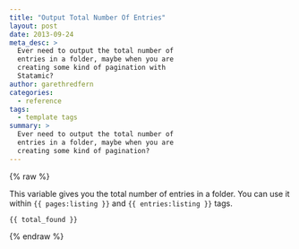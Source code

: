 ```yaml
---
title: "Output Total Number Of Entries"
layout: post
date: 2013-09-24
meta_desc: >
  Ever need to output the total number of
  entries in a folder, maybe when you are
  creating some kind of pagination with
  Statamic?
author: garethredfern
categories:
  - reference
tags:
  - template tags
summary: >
  Ever need to output the total number of
  entries in a folder, maybe when you are
  creating some kind of pagination?
---
```


{% raw %}

This variable gives you the total number of entries in a folder. You can use it within `{{ pages:listing }}` and `{{ entries:listing }}` tags.

~~~twig
{{ total_found }}
~~~

{% endraw %}
